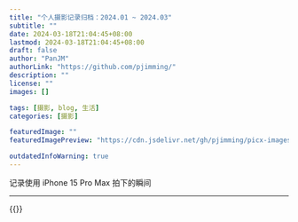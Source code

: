 ```yaml
---
title: "个人摄影记录归档：2024.01 ~ 2024.03"
subtitle: ""
date: 2024-03-18T21:04:45+08:00
lastmod: 2024-03-18T21:04:45+08:00
draft: false
author: "PanJM"
authorLink: "https://github.com/pjimming/"
description: ""
license: ""
images: []

tags: [摄影, blog, 生活]
categories: [摄影]

featuredImage: ""
featuredImagePreview: "https://cdn.jsdelivr.net/gh/pjimming/picx-images-hosting@master/20240318/img.es9ntzwob.webp"

outdatedInfoWarning: true
---
```


记录使用 iPhone 15 Pro Max 拍下的瞬间

<!--more-->

---

{{<bilibili BV1o2421N7zc>}}
